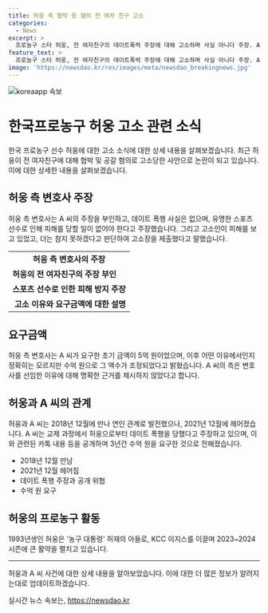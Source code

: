 ```yaml
---
title: 허웅 측 협박 등 혐의 전 여자 친구 고소
categories:
  - News
excerpt: >
  프로농구 스타 허웅, 전 여자친구의 데이트폭력 주장에 대해 고소하며 사실 아니다 주장. A 씨는 3년간 수억 원을 요구하며 협박했다고 전함. 변호사는 피해당하지 말아야 할 유명인으로서의 피해라며 주장. 허웅의 선수 생활에 지장을 주어 더 이상 인내할 수 없다고 밝힘. A 씨 측은 초기 5억 원을 요구했으나 뒤늦게 이를 조정해 수억 원을 요구하였음.
feature_text: >
  프로농구 스타 허웅, 전 여자친구의 데이트폭력 주장에 대해 고소하며 사실 아니다 주장. A 씨는 3년간 수억 원을 요구하며 협박했다고 전함. 변호사는 피해당하지 말아야 할 유명인으로서의 피해라며 주장. 허웅의 선수 생활에 지장을 주어 더 이상 인내할 수 없다고 밝힘. A 씨 측은 초기 5억 원을 요구했으나 뒤늦게 이를 조정해 수억 원을 요구하였음.
image: 'https://newsdao.kr/res/images/meta/newsdao_breakingnews.jpg'
---
```


<p><img src="https://newsdao.kr/res/images/meta/newsdao_breakingnews.jpg" alt="koreaapp 속보" /></p>

<h1>한국프로농구 허웅 고소 관련 소식</h1>

<p data-ke-size="size16">한국 프로농구 선수 허웅에 대한 고소 소식에 대한 상세 내용을 살펴보겠습니다. 최근 허웅이 전 여자친구에 대해 협박 및 공갈 혐의로 고소당한 사안으로 논란이 되고 있습니다. 이에 대한 상세한 내용을 살펴보겠습니다.</p>

<h2>허웅 측 변호사 주장</h2>

<p data-ke-size="size16">허웅 측 변호사는 A 씨의 주장을 부인하고, 데이트 폭행 사실은 없으며, 유명한 스포츠 선수로 인해 피해를 당할 일이 없어야 한다고 주장했습니다. 그리고 고소인이 피해를 보고 있었고, 더는 참지 못하겠다고 판단하여 고소장을 제출했다고 말했습니다.</p>

<table>
  <tr>
    <td style="text-align: center; height: 17px;"><b>허웅 측 변호사의 주장</b></td>
  </tr>
  <tr>
    <td style="text-align: left; height: 17px;"><b>허웅의 전 여자친구의 주장 부인</b></td>
  </tr>
  <tr>
    <td style="text-align: left; height: 17px;"><b>스포츠 선수로 인한 피해 방지 주장</b></td>
  </tr>
  <tr>
    <td style="text-align: right; height: 17px;"><b>고소 이유와 요구금액에 대한 설명</b></td>
  </tr>
</table>

<h2>요구금액</h2>

<p data-ke-size="size16">허웅 측 변호사는 A 씨가 요구한 초기 금액이 5억 원이었으며, 이후 어떤 이유에서인지 정확히는 모르지만 수억 원으로 그 액수가 조정되었다고 밝혔습니다. A 씨의 측은 변호사를 선임한 이유에 대해 명확한 근거를 제시하지 않았다고 합니다.</p>

<h2>허웅과 A 씨의 관계</h2>

<p data-ke-size="size16">허웅과 A 씨는 2018년 12월에 만나 연인 관계로 발전했으나, 2021년 12월에 헤어졌습니다. A 씨는 교제 과정에서 허웅으로부터 데이트 폭행을 당했다고 주장하고 있으며, 이와 관련된 카톡 내용 등을 공개하며 3년간 수억 원을 요구한 것으로 전해졌습니다.</p>

<ul>
  <li>2018년 12월 만남</li>
  <li>2021년 12월 헤어짐</li>
  <li>데이트 폭행 주장과 공개 위협</li>
  <li>수억 원 요구</li>
</ul>

<h2>허웅의 프로농구 활동</h2>

<p data-ke-size="size16">1993년생인 허웅은 '농구 대통령' 허재의 아들로, KCC 이지스를 이끌며 2023~2024 시즌에 큰 활약을 펼치고 있습니다.</p>

<hr>

<p data-ke-size="size16">허웅과 A 씨 사건에 대한 상세 내용을 알아보았습니다. 이에 대한 더 많은 정보가 알려지는대로 업데이트하겠습니다.</p>
실시간 뉴스 속보는, <a href="https://newsdao.kr" rel="dofollow">https://newsdao.kr</a>


